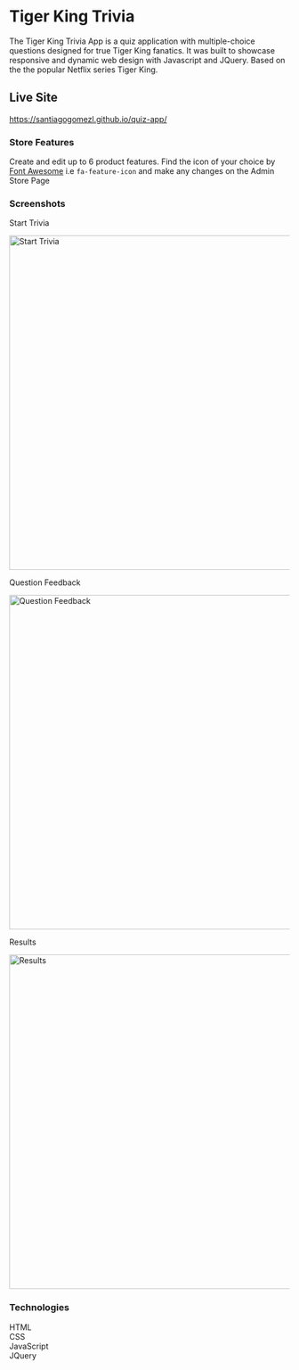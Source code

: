 # Tiger King Trivia

The Tiger King Trivia App is a quiz application with multiple-choice questions designed for true Tiger King fanatics. 
It was built to showcase responsive and dynamic web design with Javascript and JQuery. 
Based on the the popular Netflix series Tiger King.

## Live Site

https://santiagogomezl.github.io/quiz-app/

### Store Features

Create and edit up to 6 product features. Find the icon of your choice by [Font Awesome](https://fontawesome.com/icons?d=gallery) i.e `fa-feature-icon` and make any changes on the Admin Store Page

### Screenshots

Start Trivia

<img width="600" alt="Start Trivia" src="https://user-images.githubusercontent.com/63277146/100831735-3ac9d800-341b-11eb-9761-b82422b30a3e.png">

Question Feedback

<img width="600" alt="Question Feedback" src="https://user-images.githubusercontent.com/63277146/100831742-3dc4c880-341b-11eb-80d3-530199f1cd4c.png">

Results

<img width="600" alt="Results" src="https://user-images.githubusercontent.com/63277146/100831747-3ef5f580-341b-11eb-89f6-8b901ee13526.png">

### Technologies

HTML</br>
CSS</br>
JavaScript</br>
JQuery</br>
